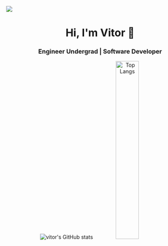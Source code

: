 ![](https://komarev.com/ghpvc/?username=vitordwb&style=flat-square)

<h1 align="center">Hi, I'm Vitor 👋 </h1>
<h3 align="center">Engineer Undergrad | Software Developer</h3>

<!-- 
- 🔭 I’m currently working on IoT for car fleet tracking
- 🌱 I’m currently learning React, Node and TypeScript (actually always learning something new)
- 🎯 Fav programming languages: TypeScript, Rust and Golang
- ⚡ Fun fact: I'm a car enthusiast
-->

<p align="center">
  <img src="https://github-readme-stats.vercel.app/api?username=vitordwb&count_private=true&show_icons=true&bg_color=00000000&text_color=0366D6&icon_color=339af0&title_color=0366DE&hide_border=true&include_all_commits=true" alt="vitor's GitHub stats" />

  <img src="https://github-readme-stats.vercel.app/api/top-langs/?username=vitordwb&theme=dark&&count_private=true&show_icons=true&bg_color=00000000&text_color=0366D6&icon_color=339af0&title_color=0366DE&hide_border=true&include_all_commits=true&layout=compact" alt="Top Langs" width="35%" />
</p>
